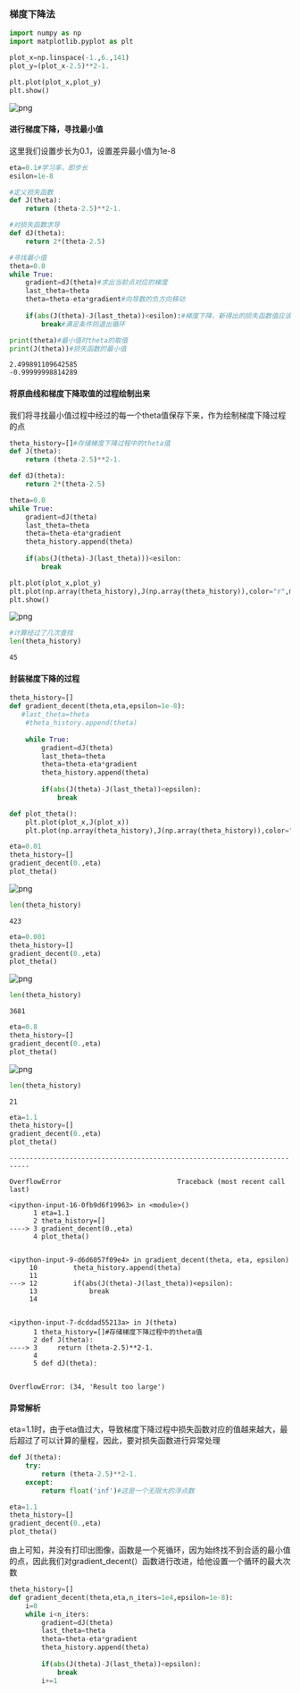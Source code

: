 
### 梯度下降法


```python
import numpy as np
import matplotlib.pyplot as plt
```


```python
plot_x=np.linspace(-1.,6.,141)
plot_y=(plot_x-2.5)**2-1.
```


```python
plt.plot(plot_x,plot_y)
plt.show()
```


![png](output_3_0.png)


#### 进行梯度下降，寻找最小值

这里我们设置步长为0.1，设置差异最小值为1e-8


```python
eta=0.1#学习率，即步长
esilon=1e-8
```


```python
#定义损失函数
def J(theta):
    return (theta-2.5)**2-1.

#对损失函数求导
def dJ(theta):
    return 2*(theta-2.5)

#寻找最小值
theta=0.0
while True:
    gradient=dJ(theta)#求出当前点对应的梯度
    last_theta=theta
    theta=theta-eta*gradient#向导数的负方向移动
    
    if(abs(J(theta)-J(last_theta))<esilon):#梯度下降，新得出的损失函数值应该比原先的损失函数值要小，如果差值小于epsilon，可认为到达最小值
        break#满足条件则退出循环

print(theta)#最小值时theta的取值
print(J(theta))#损失函数的最小值
```

    2.499891109642585
    -0.99999998814289


#### 将原曲线和梯度下降取值的过程绘制出来
我们将寻找最小值过程中经过的每一个theta值保存下来，作为绘制梯度下降过程的点


```python
theta_history=[]#存储梯度下降过程中的theta值
def J(theta):
    return (theta-2.5)**2-1.

def dJ(theta):
    return 2*(theta-2.5)

theta=0.0
while True:
    gradient=dJ(theta)
    last_theta=theta
    theta=theta-eta*gradient
    theta_history.append(theta)
    
    if(abs(J(theta)-J(last_theta)))<esilon:
        break

plt.plot(plot_x,plot_y)
plt.plot(np.array(theta_history),J(np.array(theta_history)),color="r",marker="+")
plt.show()
```


![png](output_9_0.png)



```python
#计算经过了几次查找
len(theta_history)
```




    45



#### 封装梯度下降的过程


```python
theta_history=[]
def gradient_decent(theta,eta,epsilon=1e-8):
   #last_theta=theta
    #theta_history.append(theta)
    
    while True:
        gradient=dJ(theta)
        last_theta=theta
        theta=theta-eta*gradient
        theta_history.append(theta)
        
        if(abs(J(theta)-J(last_theta))<epsilon):
            break

def plot_theta():
    plt.plot(plot_x,J(plot_x))
    plt.plot(np.array(theta_history),J(np.array(theta_history)),color="r",marker="+")     
```


```python
eta=0.01
theta_history=[]
gradient_decent(0.,eta)
plot_theta()
```


![png](output_13_0.png)



```python
len(theta_history)
```




    423




```python
eta=0.001
theta_history=[]
gradient_decent(0.,eta)
plot_theta()
```


![png](output_15_0.png)



```python
len(theta_history)
```




    3681




```python
eta=0.8
theta_history=[]
gradient_decent(0.,eta)
plot_theta()
```


![png](output_17_0.png)



```python
len(theta_history)
```




    21




```python
eta=1.1
theta_history=[]
gradient_decent(0.,eta)
plot_theta()
```


    ---------------------------------------------------------------------------

    OverflowError                             Traceback (most recent call last)

    <ipython-input-16-0fb9d6f19963> in <module>()
          1 eta=1.1
          2 theta_history=[]
    ----> 3 gradient_decent(0.,eta)
          4 plot_theta()


    <ipython-input-9-d6d6057f09e4> in gradient_decent(theta, eta, epsilon)
         10         theta_history.append(theta)
         11 
    ---> 12         if(abs(J(theta)-J(last_theta))<epsilon):
         13             break
         14 


    <ipython-input-7-dcddad55213a> in J(theta)
          1 theta_history=[]#存储梯度下降过程中的theta值
          2 def J(theta):
    ----> 3     return (theta-2.5)**2-1.
          4 
          5 def dJ(theta):


    OverflowError: (34, 'Result too large')


#### 异常解析
eta=1.1时，由于eta值过大，导致梯度下降过程中损失函数对应的值越来越大，最后超过了可以计算的量程，因此，要对损失函数进行异常处理


```python
def J(theta):
    try:
        return (theta-2.5)**2-1.
    except:
        return float('inf')#这是一个无限大的浮点数
```


```python
eta=1.1
theta_history=[]
gradient_decent(0.,eta)
plot_theta()
```

由上可知，并没有打印出图像，函数是一个死循环，因为始终找不到合适的最小值的点，因此我们对gradient_decent(）函数进行改进，给他设置一个循环的最大次数


```python
theta_history=[]
def gradient_decent(theta,eta,n_iters=1e4,epsilon=1e-8):  
    i=0
    while i<n_iters:
        gradient=dJ(theta)
        last_theta=theta
        theta=theta-eta*gradient
        theta_history.append(theta)
        
        if(abs(J(theta)-J(last_theta))<epsilon):
            break
        i+=1
```
